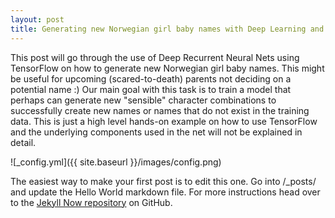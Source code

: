 ```yaml
---
layout: post
title: Generating new Norwegian girl baby names with Deep Learning and RNNs
---
```


This post will go through the use of Deep Recurrent Neural Nets using TensorFlow on how to generate new Norwegian girl baby names. This might be useful for upcoming (scared-to-death) parents not deciding on a potential name :) Our main goal with this task is to train a model that perhaps can generate new "sensible" character combinations to successfully create new names or names that do not exist in the training data. This is just a high level hands-on example on how to use TensorFlow and the underlying components used in the net will not be explained in detail.

![_config.yml]({{ site.baseurl }}/images/config.png)

The easiest way to make your first post is to edit this one. Go into /_posts/ and update the Hello World markdown file. For more instructions head over to the [Jekyll Now repository](https://github.com/barryclark/jekyll-now) on GitHub.

